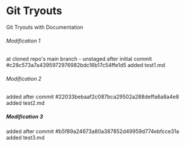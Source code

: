 # Git Tryouts
Git Tryouts with Documentation

###### Modification 1
at cloned repo's main branch - unstaged 
after initial commit #c28c573a7a4395972976982bdc16b17c54ffe1d5
added test1.md

###### Modification 2
added after commit #22033bebaaf2c087bca29502a288deffa6a8a4e8
added test2.md

##### Modification 3
added after commit #b5f89a24673a80a387852d49959d774ebfcce31a
added test3.md
